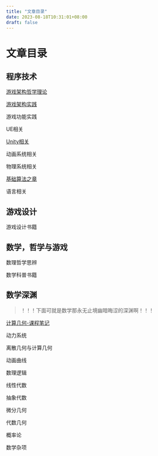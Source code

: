 ```yaml
---
title: "文章目录"
date: 2023-08-18T10:31:01+08:00
draft: false
---
```



# 文章目录

## 程序技术

[游戏架构哲学理论](./posts/游戏架构理论/游戏架构哲学理论.md)

[游戏架构实践](./posts/游戏架构实现/游戏架构实现大纲.md)

游戏功能实践

UE相关

[Unity相关](./posts/Unity相关/Unity相关.md)

动画系统相关

物理系统相关

[基础算法之章](./posts/基础算法/00基础算法之章.md)

语言相关

## 游戏设计

游戏设计书籍

## 数学，哲学与游戏

数理哲学思辨

数学科普书籍

## 数学深渊

> ！！！下面可就是数学那永无止境幽暗晦涩的深渊啊！！！

[计算几何-课程笔记](./posts/计算几何-课程笔记/计算几何-笔记大纲.md)

动力系统

离散几何与计算几何

动画曲线

数理逻辑

线性代数

抽象代数

微分几何

代数几何

概率论

数学杂项